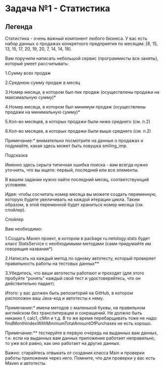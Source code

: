 # Задача №1 - Статистика

## Легенда

Статистика - очень важный компонент любого бизнеса. У вас есть набор данных о продажах конкретного предприятия по месяцам: [8, 15, 13, 15, 17, 20, 19, 20, 7, 14, 14, 18].

Вам поручили написать небольшой сервис (программисты все заняты), который умеет рассчитывать:

1.Сумму всех продаж

2.Среднюю сумму продаж в месяц

3.Номер месяца, в котором был пик продаж (осуществлены продажи на максимальную сумму)*

4.Номер месяца, в котором был минимум продаж (осуществлены продажи на минимальную сумму)*

5.Кол-во месяцев, в которых продажи были ниже среднего (см. п.2)

6.Кол-во месяцев, в которых продажи были выше среднего (см. п.2)

Примечание:* внимательно посмотрите на данные о продажах и подумайте, какая здесь может быть ловушка smiling_imp.

Подсказка

Именно здесь скрыта типичная ошибка поиска - вам всегда нужно уточнять, что вы ищете: первый, последний или все элементы.

В вашем задании нужно найти последний месяц, соответствующий условиям.

Идея: чтобы сосчитать номер месяца вы можете создать переменную, которую будете увеличивать на каждой итерации цикла. Таким образом, в этой переменной будет храниться номер месяца (см. спойлер).

Спойлер

Вам необходимо:

1.Создать Maven проект, в котором в package ru.netology.stats будет класс StatsService с необходимыми методами (сами придумайте им говорящие названия*)

2.Написать на каждый метод по одному автотесту, который проверяет правильность работы на тестовых данных**

3.Убедитесь, что ваши автотесты работают и проходят (для этого пробуйте "ронять" каждый свой тест и удостоверяйтесь, что он действительно падает).

Итого: у вас должен быть репозиторий на GitHub, в котором расположен ваш Java-код и автотесты к нему.

Примечание:* имена методов с маленькой буквы, на правильном английском без транслитерации и сокращений. Не должно быть никаких f, calc1, cMin и т.д. В то же время перебарщивать тоже не надо: findMonthIndexWithMinimumTotalAmountOfPurchases не есть хорошо.

Примечание:** тестируйте в первую очередь на выданных вам данных, т.к. если на выданных вам данных приложение работает неправильно, то уже всё равно, как оно работает на других данных.

Важно: старайтесь отвыкать от создания класса Main и проверки работы приложения через него. Помните, что для проверки у вас есть Maven и автотесты.